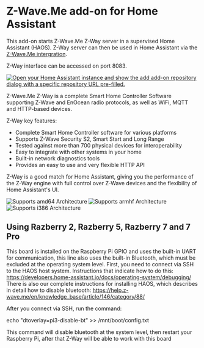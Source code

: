 # Z-Wave.Me add-on for Home Assistant

This add-on starts Z-Wave.Me Z-Way server in a supervised Home Assistant (HAOS). Z-Way server can then be used in Home Assistant via the [Z-Wave.Me intergration](https://www.home-assistant.io/integrations/zwave_me).

Z-Way interface can be accessed on port 8083.

[![Open your Home Assistant instance and show the add add-on repository dialog with a specific repository URL pre-filled.](https://my.home-assistant.io/badges/supervisor_add_addon_repository.svg)](https://my.home-assistant.io/redirect/supervisor_add_addon_repository/?repository_url=https%3A%2F%2Fgithub.com%2FZ-Wave-Me%2Fha-z-wave-me-addon)

Z-Wave.Me Z-Way is a complete Smart Home Controller Software supporting Z-Wave and EnOcean radio protocols, as well as WiFi, MQTT and HTTP-based devices.

Z-Way key features:
- Complete Smart Home Controller software for various platforms
- Supports Z-Wave Security S2, Smart Start and Long Range
- Tested against more than 700 physical devices for interoperability
- Easy to integrate with other systems in your home
- Built-in network diagnostics tools
- Provides an easy to use and very flexible HTTP API

Z-Way is a good match for Home Assistant, giving you the performance of the Z-Way engine with full control over Z-Wave devices and the flexibility of Home Assistant's UI.

![Supports amd64 Architecture][amd64-shield]
![Supports armhf Architecture][armhf-shield]
![Supports i386 Architecture][i386-shield]
<!-- ![Supports aarch64 Architecture][aarch64-shield] -->
<!-- ![Supports armv7 Architecture][armv7-shield] -->

[aarch64-shield]: https://img.shields.io/badge/aarch64-yes-green.svg
[amd64-shield]: https://img.shields.io/badge/amd64-yes-green.svg
[armhf-shield]: https://img.shields.io/badge/armhf-yes-green.svg
[armv7-shield]: https://img.shields.io/badge/armv7-yes-green.svg
[i386-shield]: https://img.shields.io/badge/i386-yes-green.svg

## Using Razberry 2, Razberry 5, Razberry 7 and 7 Pro
This board is installed on the Raspberry Pi GPIO and uses the built-in UART for communication, this line also uses the built-in Bluetooth, which must be excluded at the operating system level.
First, you need to connect via SSH to the HAOS host system. Instructions that indicate how to do this:
https://developers.home-assistant.io/docs/operating-system/debugging/
There is also our complete instructions for installing HAOS, which describes in detail how to disable bluetooth:
https://help.z-wave.me/en/knowledge_base/article/146/category/88/

After you connect via SSH, run the command:

echo "dtoverlay=pi3-disable-bt" >> /mnt/boot/config.txt

This command will disable bluetooth at the system level, then restart your Raspberry Pi, after that Z-Way will be able to work with this board
